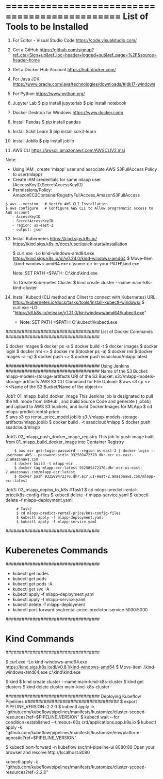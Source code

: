 ==============================================
List of Tools to be Installed
==============================================
1. For Editor - Visual Studio Code 
   https://code.visualstudio.com/

2. Get a GitHub 
   https://github.com/signup?ref_cta=Sign+up&ref_loc=header+logged+out&ref_page=%2F&source=header-home

3. Get a Docker Hub Account 
   https://hub.docker.com/

4. For Java JDK
   https://www.oracle.com/java/technologies/downloads/#jdk17-windows

5. For Python
   https://www.python.org/

6. Jupyter Lab
   $ pip install jupyterlab
   $ pip install notebook

7. Docker Desktop for Windows
   https://www.docker.com/

8. Install Pandas
   $ pip install pandas

9. Install Sckit Learn
   $ pip install scikit-learn

10. Install Joblib
   $ pip install joblib

11. AWS CLI
    https://awscli.amazonaws.com/AWSCLIV2.msi

   Note: 
   - Using IAM , create 'mlapp' user and associate AWS S3FullAccess Policy to user(mlapp)
   - Create IAM credentials for same mlapp user (AccessKeyID,SecretAccessKeyID)
   - Permissions/Policy: AmazonEC2ContainerRegistryFullAccess,AmazonS3FullAccess

    $ aws --version   # Verify AWS CLI Installation
    $ aws configure   # Configure AWS CLI to Allow programatic access to AWS account
       - AccessKeyID
       - SecretAccessKeyID
       - region: us-east-2
       - output: json

13. Install Kubernetes 
    https://kind.sigs.k8s.io/
    https://kind.sigs.k8s.io/docs/user/quick-start#installation

    $ curl.exe -Lo kind-windows-amd64.exe https://kind.sigs.k8s.io/dl/v0.24.0/kind-windows-amd64
    $ Move-Item .\kind-windows-amd64.exe c:\some-dir-in-your-PATH\kind.exe

    Note: SET PATH =$PATH: C:\kind\kind.exe

    To Create Kubernetes Cluster 
    $ kind create cluster --name main-k8s-kind-cluster


14. Install Kubectl (CLI method and Clinet to connect with Kubernetes)
    URL: https://kubernetes.io/docs/tasks/tools/install-kubectl-windows/
     $ curl.exe -LO "https://dl.k8s.io/release/v1.31.0/bin/windows/amd64/kubectl.exe"

    - Note: SET PATH =$PATH: C:\kubectl\kubectl.exe

   
###################################
List of Docker Commands
###################################

$ docker images
$ docker ps -a
$ docker build -t <name-of-the-docker-image>
$ docker images
$ docker login
$ docker rmi <<image-id>>
$ docker rm $(docker ps -a)
$ docker rmi $(docker images -a -q)
$ docker push <<image-id>>
$ docker push ssadcloud/mlapp:latest

###################################
Using Jenkins
###################################
Name of the S3 Bucket: mlapp-models-storage-artifacts
URI of the S3 Bucket:  s3://mlapp-models-storage-artifacts
AWS S3 CLI Command for File Upload:
      $ aws s3 cp <<artifact-object-name>> <<Name of the S3 Bucket/Name of the object>>

Job1: 01_mlapp_build_docker_image
      This Jenkins job is designated to pull the ML mode from GitHub , and build Source Code and generate (.joblib) and upload to AWS S3 buckets, and build Docker Images for MLApp
         $ cd mlops-predict-rental-price\
         $ aws s3 cp rental_price_model.joblib s3://mlapp-models-storage-artifacts/mlapp.joblib
         $ docker build . -t ssadcloud/mlapp
         $ docker push ssadcloud/mlapp

Job2: 02_mlapp_push_docker_image_registry
      This job to push image built from 01_mlapp_build_docker_image into Container Registry

        $ aws ecr get-login-password --region us-east-2 | docker login --username AWS --password-stdin 932589472370.dkr.ecr.us-east-2.amazonaws.com
        $ docker build -t mlapp-ecr .
        $ docker tag mlapp-ecr:latest 932589472370.dkr.ecr.us-east-2.amazonaws.com/mlapp-ecr:latest
        $ docker push 932589472370.dkr.ecr.us-east-2.amazonaws.com/mlapp-ecr:latest


Job3: 03_mlapp_deploy_to_k8s
         #Task1
         $ cd mlops-predict-rental-price/k8s-config-files
         $ kubectl delete -f mlapp-service.yaml
         $ kubectl delete -f mlapp-deployment.yaml

         # Task2
         $ cd mlops-predict-rental-price/k8s-config-files
         $ kubectl apply -f mlapp-deployment.yaml
         $ kubectl apply -f mlapp-service.yaml

###################################
# Kuberenetes Commands
###################################
 - kubectl get nodes
 - kubectl get pods
 - kubectl get pods -A
 - kubectl get svc -A
 - kubectl apply -f mlapp-deployment.yaml
 - kubectl apply -f mlapp-service.yaml
 - kubectl delete -f mlapp-deployment
 - kubectl port-forward svc/rental-price-predictor-service 5000:5000


###################################
# Kind Commands
###################################

$ curl.exe -Lo kind-windows-amd64.exe https://kind.sigs.k8s.io/dl/v0.8.1/kind-windows-amd64
$ Move-Item .\kind-windows-amd64.exe c:\kind\kind.exe

$ kind
$ kind create cluster --name main-kind-k8s-cluster
$ kind get clusters
$ kind delete cluster main-kind-k8s-cluster

###################################
Deploying Kubeflow Pipelines 
###################################
$ export PIPELINE_VERSION=2.2.0
$ kubectl apply -k "github.com/kubeflow/pipelines/manifests/kustomize/cluster-scoped-resources?ref=$PIPELINE_VERSION"
$ kubectl wait --for condition=established --timeout=60s crd/applications.app.k8s.io
$ kubectl apply -k "github.com/kubeflow/pipelines/manifests/kustomize/env/platform-agnostic?ref=$PIPELINE_VERSION"


$ kubectl port-forward -n kubeflow svc/ml-pipeline-ui 8080:80
Open your browser and resolve http://localhost:8080




kubectl apply -k "github.com/kubeflow/pipelines/manifests/kustomize/cluster-scoped-resources?ref=2.2.0"
